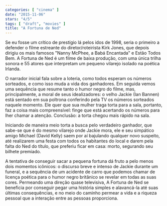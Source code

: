 ```yaml
---
categories: [ "cinema" ]
date: "2015-11-06"
stars: "4/5"
tags: [ "draft", "movies" ]
title: "A Fortuna de Ned"
---
```

Se eu fosse um crítico de prestígio lá pelos idos de 1998, seria o
primeiro a defender o filme estreante do diretor/roteirista Kirk Jones,
que depois dirigiu os mais famosos "Nanny McPhee, a Babá Encantada"
e Estão Todos Bem. A Fortuna de Ned é um filme de baixa produção,
com uma única trilha sonora e 55 atores que interpretam um pequeno
vilarejo isolado na poética Irlanda.

O narrador inicial fala sobre a loteria, como todos esperam os números
sorteados, e como isso muda a vida dos ganhadores. Em seguida vemos uma
sequência que resume tanto o humor negro do filme, mas, principalmente, a
moral de seus idealizadores: o velho Jackie (Ian Bannen) está sentado em
sua poltrona conferindo pela TV os números sorteados naquele momento. Ele
quer que sua mulher traga torta para a sala, portanto, faz a coisa mais
compreensível: finge que está acertando os números para lher chamar
a atenção. Conclusão: a torta chegou mais rápido na sala.

Iniciando de maneira meio torta a busca pelo verdadeiro ganhador, que
sabe-se que é do mesmo vilarejo onde Jackie mora, ele e seu simpático
amigo Michael (David Kelly) saem por aí bajulando qualquer novo suspeito,
até realizarem uma festa com todos os habitantes do local e darem pela
falta do Ned do título, que preferiu ficar em casa: morto, segurando
seu bilhete premiado.

A tentativa de conseguir sacar a pequena fortuna dá fruto a pelo menos
dois momentos icônicos: o discurso breve e intenso de Jackie durante um
funeral, e a sequência de um acidente de carro que podemos chamar de
licença poética para o humor negro britânico se revelar em todas as
suas cores. Permeando uma direção quase televisiva, A Fortuna de Ned
se beneficia por conseguir pegar uma história simples e alavancá-la
até suas últimas consequências, e no meio do caminho permear a vida
e a riqueza pessoal que a interação entre as pessoas proporciona.

